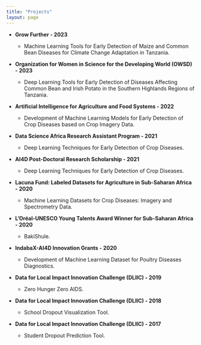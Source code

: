 ```yaml
---
title: "Projects"
layout: page
---
```

* **Grow Further - 2023**
   * Machine Learning Tools for Early Detection of Maize and Common Bean Diseases for Climate Change Adaptation in Tanzania.
     
* **Organization for Women in Science for the Developing World (OWSD) - 2023**
   * Deep Learning Tools for Early Detection of Diseases Affecting Common Bean and Irish Potato in the Southern Highlands Regions of Tanzania.

* **Artificial Intelligence for Agriculture and Food Systems - 2022**
   * Development of Machine Learning Models for Early Detection of Crop Diseases based on Crop Imagery Data.

* **Data Science Africa Research Assistant Program - 2021**
   * Deep Learning Techniques for Early Detection of Crop Diseases.
   
* **AI4D Post-Doctoral Research Scholarship - 2021**
   * Deep Learning Techniques for Early Detection of Crop Diseases.
   
* **Lacuna Fund: Labeled Datasets for Agriculture in Sub-Saharan Africa - 2020**
   * Machine Learning Datasets for Crop Diseases: Imagery and Spectrometry Data.

* **L’Oréal-UNESCO Young Talents Award Winner for Sub-Saharan Africa - 2020**
   * BakiShule.

* **IndabaX-AI4D Innovation Grants - 2020**
   * Development of Machine Learning Dataset for Poultry Diseases Diagnostics.

* **Data for Local Impact Innovation Challenge (DLIIC) - 2019**
   * Zero Hunger Zero AIDS.

* **Data for Local Impact Innovation Challenge (DLIIC) - 2018**
   * School Dropout Visualization Tool.

* **Data for Local Impact Innovation Challenge (DLIIC) - 2017**
   * Student Dropout Prediction Tool.
